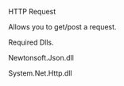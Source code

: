 HTTP Request 

Allows you to get/post a request.

Required Dlls.

Newtonsoft.Json.dll

System.Net.Http.dll


